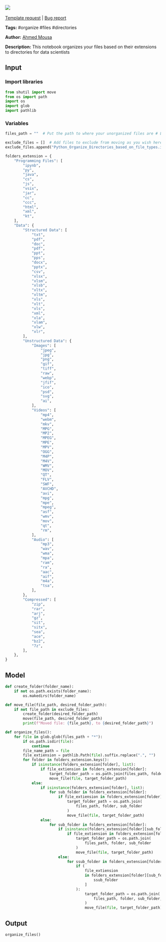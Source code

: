 <a href="https://app.naas.ai/user-redirect/naas/downloader?url=https://raw.githubusercontent.com/jupyter-naas/awesome-notebooks/master/Python/Python_Organize_Directories_based_on_file_types.ipynb" target="_parent"><img src="https://naasai-public.s3.eu-west-3.amazonaws.com/open_in_naas.svg"/></a><br><br><a href="https://github.com/jupyter-naas/awesome-notebooks/issues/new?assignees=&labels=&template=template-request.md&title=Tool+-+Action+of+the+notebook+">Template request</a> | <a href="https://github.com/jupyter-naas/awesome-notebooks/issues/new?assignees=&labels=bug&template=bug_report.md&title=Python+-+Organize+Directories+based+on+file+types:+Error+short+description">Bug report</a>

**Tags:** #organize #files #directories

**Author:** [Ahmed Mousa](https://www.linkedin.com/in/akmousa/)

**Description:** This notebook organizes your files based on their extensions to directories for data scientists

## Input

### Import libraries


```python
from shutil import move
from os import path
import os
import glob
import pathlib
```

### Variables


```python
files_path = ""  # Put the path to where your unorganized files are # Leave it as it's if your files are in the same folder with this notebook
```


```python
exclude_files = []  # Add files to exclude from moving as you wish here in this list
exclude_files.append("Python_Organize_Directories_based_on_file_types.ipynb")
```


```python
folders_extension = {
    "Programming Files": [
        "ipynb",
        "py",
        "java",
        "cs",
        "js",
        "vsix",
        "jar",
        "cc",
        "ccc",
        "html",
        "xml",
        "kt",
    ],
    "Data": {
        "Structured Data": [
            "txt",
            "pdf",
            "doc",
            "pdf",
            "ppt",
            "pps",
            "docx",
            "pptx",
            "csv",
            "xlsx",
            "xlsm",
            "xlsb",
            "xltx",
            "xltm",
            "xls",
            "xlt",
            "xls",
            "xml",
            "xla",
            "xlam",
            "xlw",
            "xlr",
        ],
        "Unstructured Data": {
            "Images": [
                "jpeg",
                "jpg",
                "png",
                "gif",
                "tiff",
                "raw",
                "webp",
                "jfif",
                "ico",
                "psd",
                "svg",
                "ai",
            ],
            "Videos": [
                "mp4",
                "webm",
                "mkv",
                "MPG",
                "MP2",
                "MPEG",
                "MPE",
                "MPV",
                "OGG",
                "M4P",
                "M4V",
                "WMV",
                "MOV",
                "QT",
                "FLV",
                "SWF",
                "AVCHD",
                "avi",
                "mpg",
                "mpe",
                "mpeg",
                "asf",
                "wmv",
                "mov",
                "qt",
                "rm",
            ],
            "Audio": [
                "mp3",
                "wav",
                "wma",
                "mpa",
                "ram",
                "ra",
                "aac",
                "aif",
                "m4a",
                "tsa",
            ],
        },
        "Compressed": [
            "zip",
            "rar",
            "arj",
            "gz",
            "sit",
            "sitx",
            "sea",
            "ace",
            "bz2",
            "7z",
        ],
    },
}
```

## Model


```python
def create_folder(folder_name):
    if not os.path.exists(folder_name):
        os.makedirs(folder_name)
```


```python
def move_file(file_path, desired_folder_path):
    if not file_path in exclude_files:
        create_folder(desired_folder_path)
        move(file_path, desired_folder_path)
        print(f"Moved file: {file_path}, to {desired_folder_path}")
```


```python
def organize_files():
    for file in glob.glob(files_path + "*"):
        if os.path.isdir(file):
            continue
        file_name_path = file
        file_extiension = pathlib.Path(file).suffix.replace(".", "")
        for folder in folders_extension.keys():
            if isinstance(folders_extension[folder], list):
                if file_extiension in folders_extension[folder]:
                    target_folder_path = os.path.join(files_path, folder)
                    move_file(file, target_folder_path)
            else:
                if isinstance(folders_extension[folder], list):
                    for sub_folder in folders_extension[folder]:
                        if file_extiension in folders_extension[folder][sub_folder]:
                            target_folder_path = os.path.join(
                                files_path, folder, sub_folder
                            )
                            move_file(file, target_folder_path)
                else:
                    for sub_folder in folders_extension[folder]:
                        if isinstance(folders_extension[folder][sub_folder], list):
                            if file_extiension in folders_extension[folder][sub_folder]:
                                target_folder_path = os.path.join(
                                    files_path, folder, sub_folder
                                )
                                move_file(file, target_folder_path)
                        else:
                            for ssub_folder in folders_extension[folder][sub_folder]:
                                if (
                                    file_extiension
                                    in folders_extension[folder][sub_folder][
                                        ssub_folder
                                    ]
                                ):
                                    target_folder_path = os.path.join(
                                        files_path, folder, sub_folder, ssub_folder
                                    )
                                    move_file(file, target_folder_path)
```

## Output


```python
organize_files()
```
